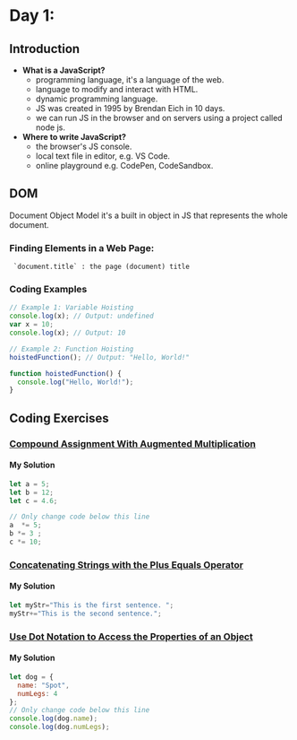 
# Day 1: 
## Introduction 
* **What is a  JavaScript?**
  - programming language, it's a language of the web.
  - language to modify and interact with HTML.
  - dynamic programming language.
  - JS was created in 1995 by Brendan Eich in 10 days.
  - we can run JS in the browser and on servers using a project called node js.
* **Where to write  JavaScript?**
  - the browser's JS console.
  - local text file in editor, e.g. VS Code.
  - online playground e.g. CodePen, CodeSandbox.
## DOM 
Document Object Model it's a built in object in JS that represents the whole document.
### Finding Elements in a Web Page:
     `document.title` : the page (document) title

### Coding Examples

```javascript
// Example 1: Variable Hoisting
console.log(x); // Output: undefined
var x = 10;
console.log(x); // Output: 10

// Example 2: Function Hoisting
hoistedFunction(); // Output: "Hello, World!"

function hoistedFunction() {
  console.log("Hello, World!");
}

```


## Coding Exercises

### [Compound Assignment With Augmented Multiplication](https://www.freecodecamp.org/learn/javascript-algorithms-and-data-structures/basic-javascript/compound-assignment-with-augmented-multiplication)

#### My Solution


```javascript
let a = 5;
let b = 12;
let c = 4.6;

// Only change code below this line
a  *= 5;
b *= 3 ;
c *= 10;
```
### [Concatenating Strings with the Plus Equals Operator](https://www.freecodecamp.org/learn/javascript-algorithms-and-data-structures/basic-javascript/concatenating-strings-with-the-plus-equals-operator)

#### My Solution


```javascript
let myStr="This is the first sentence. ";
myStr+="This is the second sentence.";

```
### [Use Dot Notation to Access the Properties of an Object](https://www.freecodecamp.org/learn/javascript-algorithms-and-data-structures/object-oriented-programming/use-dot-notation-to-access-the-properties-of-an-object)

#### My Solution


```javascript
let dog = {
  name: "Spot",
  numLegs: 4
};
// Only change code below this line
console.log(dog.name);
console.log(dog.numLegs);

```
